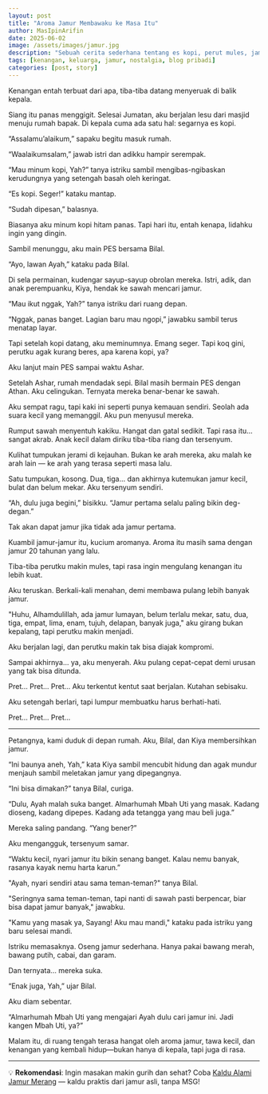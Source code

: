 ```yaml
---
layout: post
title: "Aroma Jamur Membawaku ke Masa Itu"
author: MasIpinArifin
date: 2025-06-02
image: /assets/images/jamur.jpg
description: "Sebuah cerita sederhana tentang es kopi, perut mules, jamur sawah, dan kenangan akan Mbah Uti."
tags: [kenangan, keluarga, jamur, nostalgia, blog pribadi]
categories: [post, story]
---
```


Kenangan entah terbuat dari apa, tiba-tiba datang menyeruak di balik kepala.

Siang itu panas menggigit. Selesai Jumatan, aku berjalan lesu dari masjid menuju rumah bapak. Di kepala cuma ada satu hal: segarnya es kopi.

“Assalamu’alaikum,” sapaku begitu masuk rumah.

“Waalaikumsalam,” jawab istri dan adikku hampir serempak.

“Mau minum kopi, Yah?” tanya istriku sambil mengibas-ngibaskan kerudungnya yang setengah basah oleh keringat.

“Es kopi. Seger!” kataku mantap.

“Sudah dipesan,” balasnya.

Biasanya aku minum kopi hitam panas. Tapi hari itu, entah kenapa, lidahku ingin yang dingin.

Sambil menunggu, aku main PES bersama Bilal.

“Ayo, lawan Ayah,” kataku pada Bilal.

Di sela permainan, kudengar sayup-sayup obrolan mereka. Istri, adik, dan anak perempuanku, Kiya, hendak ke sawah mencari jamur.

“Mau ikut nggak, Yah?” tanya istriku dari ruang depan.

“Nggak, panas banget. Lagian baru mau ngopi,” jawabku sambil terus menatap layar.

Tapi setelah kopi datang, aku meminumnya. Emang seger. Tapi koq gini, perutku agak kurang beres, apa karena kopi, ya?

Aku lanjut main PES sampai waktu Ashar.

Setelah Ashar, rumah mendadak sepi. Bilal masih bermain PES dengan Athan. Aku celingukan. Ternyata mereka benar-benar ke sawah.

Aku sempat ragu, tapi kaki ini seperti punya kemauan sendiri. Seolah ada suara kecil yang memanggil. Aku pun menyusul mereka.

Rumput sawah menyentuh kakiku. Hangat dan gatal sedikit. Tapi rasa itu... sangat akrab. Anak kecil dalam diriku tiba-tiba riang dan tersenyum.

Kulihat tumpukan jerami di kejauhan. Bukan ke arah mereka, aku malah ke arah lain — ke arah yang terasa seperti masa lalu.

Satu tumpukan, kosong. Dua, tiga... dan akhirnya kutemukan jamur kecil, bulat dan belum mekar. Aku tersenyum sendiri.

“Ah, dulu juga begini,” bisikku. “Jamur pertama selalu paling bikin deg-degan.”

Tak akan dapat jamur jika tidak ada jamur pertama.

Kuambil jamur-jamur itu, kucium aromanya. Aroma itu masih sama dengan jamur 20 tahunan yang lalu.

Tiba-tiba perutku makin mules, tapi rasa ingin mengulang kenangan itu lebih kuat.

Aku teruskan. Berkali-kali menahan, demi membawa pulang lebih banyak jamur.

"Huhu, Alhamdulillah, ada jamur lumayan, belum terlalu mekar, satu, dua, tiga, empat, lima, enam, tujuh, delapan, banyak juga," aku girang bukan kepalang, tapi perutku makin menjadi.

Aku berjalan lagi, dan perutku makin tak bisa diajak kompromi.

Sampai akhirnya... ya, aku menyerah. Aku pulang cepat-cepat demi urusan yang tak bisa ditunda.

Pret... Pret... Pret... Aku terkentut kentut saat berjalan. Kutahan sebisaku.

Aku setengah berlari, tapi lumpur membuatku harus berhati-hati.

Pret... Pret... Pret...

---

Petangnya, kami duduk di depan rumah. Aku, Bilal, dan Kiya membersihkan jamur.

“Ini baunya aneh, Yah,” kata Kiya sambil mencubit hidung dan agak mundur menjauh sambil meletakan jamur yang dipegangnya.

“Ini bisa dimakan?” tanya Bilal, curiga.

“Dulu, Ayah malah suka banget. Almarhumah Mbah Uti yang masak. Kadang dioseng, kadang dipepes. Kadang ada tetangga yang mau beli juga.”

Mereka saling pandang. “Yang bener?”

Aku mengangguk, tersenyum samar.

“Waktu kecil, nyari jamur itu bikin senang banget. Kalau nemu banyak, rasanya kayak nemu harta karun.”

"Ayah, nyari sendiri atau sama teman-teman?" tanya Bilal.

"Seringnya sama teman-teman, tapi nanti di sawah pasti berpencar, biar bisa dapat jamur banyak," jawabku.

"Kamu yang masak ya, Sayang! Aku mau mandi," kataku pada istriku yang baru selesai mandi.

Istriku memasaknya. Oseng jamur sederhana. Hanya pakai bawang merah, bawang putih, cabai, dan garam.

Dan ternyata... mereka suka.

“Enak juga, Yah,” ujar Bilal.

Aku diam sebentar.

“Almarhumah Mbah Uti yang mengajari Ayah dulu cari jamur ini. Jadi kangen Mbah Uti, ya?”

Malam itu, di ruang tengah terasa hangat oleh aroma jamur, tawa kecil, dan kenangan yang kembali hidup—bukan hanya di kepala, tapi juga di rasa.

---

💡 **Rekomendasi**: Ingin masakan makin gurih dan sehat? Coba [Kaldu Alami Jamur Merang](https://s.shopee.co.id/5fcgPVFnAC) — kaldu praktis dari jamur asli, tanpa MSG!
